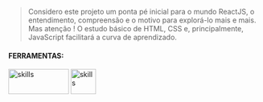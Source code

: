 > Considero este projeto um ponta pé inicial para o mundo ReactJS, o entendimento, compreensão e o motivo para explorá-lo mais e mais. Mas atenção ! O estudo básico de HTML, CSS e, principalmente, JavaScript facilitará a curva de aprendizado.

#### FERRAMENTAS:
<p align="left">
<img  alt="skills"  width="120" height="50" src="https://user-images.githubusercontent.com/59892368/109433254-37c88e80-79ee-11eb-93a1-28f178e89bc0.png">

<img  alt="skills"  width="50" height="50" src="https://user-images.githubusercontent.com/59892368/110185477-3255b480-7df1-11eb-8399-07a57b05eefb.png">


</p>

